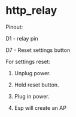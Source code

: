 # http_relay

Pinout:

D1 - relay pin

D7 - Reset settings button

For settings reset:

1. Unplug power.

2. Hold reset button.

3. Plug in power.

4. Esp will create an AP
